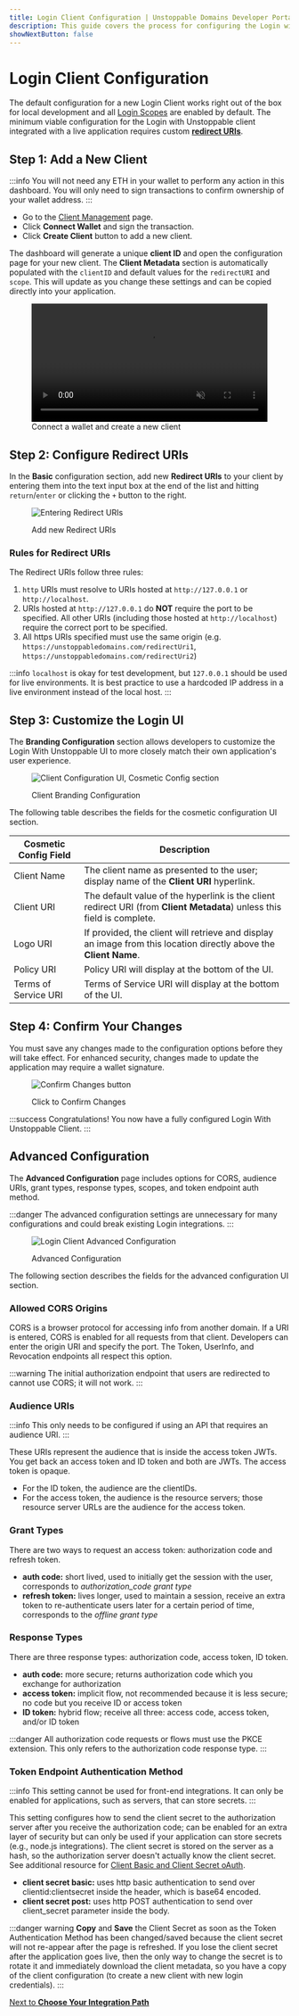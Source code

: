 ```yaml
---
title: Login Client Configuration | Unstoppable Domains Developer Portal
description: This guide covers the process for configuring the Login with Unstoppable client.
showNextButton: false
---
```


# Login Client Configuration

The default configuration for a new Login Client works right out of the box for local development and all [Login Scopes](../scopes-for-login.md) are enabled by default. The minimum viable configuration for the Login with Unstoppable client integrated with a live application requires custom [**redirect URIs**](#step-2-configure-redirect-uris).

## Step 1: Add a New Client

:::info
You will not need any ETH in your wallet to perform any action in this dashboard. You will only need to sign transactions to confirm ownership of your wallet address.
:::

* Go to the [Client Management](https://dashboard.auth.unstoppabledomains.com) page.
* Click **Connect Wallet** and sign the transaction.
* Click **Create Client** button to add a new client.

The dashboard will generate a unique **client ID** and open the configuration page for your new client. The **Client Metadata** section is automatically populated with the `clientID` and default values for the `redirectURI` and `scope`. This will update as you change these settings and can be copied directly into your application.


<figure>
<video loop autoplay muted width="100%" src="/videos/connect-wallet-and-create-client.mp4"></video>
<figcaption>Connect a wallet and create a new client</figcaption>
</figure>

## Step 2: Configure Redirect URIs

In the **Basic** configuration section, add new **Redirect URIs** to your client by entering them into the text input box at the end of the list and hitting `return`/`enter` or clicking the `+` button to the right.

<figure>

![Entering Redirect URIs](/images/login-enter-redirect-uris.gif '#width=70%')

<figcaption>Add new Redirect URIs</figcaption>
</figure>

### Rules for Redirect URIs

The Redirect URIs follow three rules:

1. `http` URIs must resolve to URIs hosted at `http://127.0.0.1` or `http://localhost`.
2. URIs hosted at `http://127.0.0.1` do **NOT** require the port to be specified. All other URIs (including those hosted at `http://localhost`) require the correct port to be specified.
3. All https URIs specified must use the same origin (e.g. `https://unstoppabledomains.com/redirectUri1`, `https://unstoppabledomains.com/redirectUri2`)

:::info
`localhost` is okay for test development, but `127.0.0.1` should be used for live environments. It is best practice to use a hardcoded IP address in a live environment instead of the local host.
:::

## Step 3: Customize the Login UI

The **Branding Configuration** section allows developers to customize the Login With Unstoppable UI to more closely match their own application's user experience.

<figure>

![Client Configuration UI, Cosmetic Config section](/images/login-client-config-branding.png '#width=50%')

<figcaption>Client Branding Configuration</figcaption>
</figure>

The following table describes the fields for the cosmetic configuration UI section.

| Cosmetic Config Field | Description                                                                                                                 |
| --------------------- | --------------------------------------------------------------------------------------------------------------------------- |
| Client Name           | The client name as presented to the user; display name of the **Client URI** hyperlink.                                     |
| Client URI            | The default value of the hyperlink is the client redirect URI (from **Client Metadata**) unless this field is complete.     |
| Logo URI              | If provided, the client will retrieve and display an image from this location directly above the **Client Name**.           |
| Policy URI            | Policy URI will display at the bottom of the UI.                                                                            |
| Terms of Service URI  | Terms of Service URI will display at the bottom of the UI.                                                                  |

## Step 4: Confirm Your Changes

You must save any changes made to the configuration options before they will take effect. For enhanced security, changes made to update the application may require a wallet signature.

<figure>

![Confirm Changes button](/images/login-client-confirm-changes.png '#width=30%;max-width=200px;min-width=150px')

<figcaption>Click to Confirm Changes</figcaption>
</figure>


:::success Congratulations!
You now have a fully configured Login With Unstoppable Client.
:::

## Advanced Configuration

The **Advanced Configuration** page includes options for CORS, audience URIs, grant types, response types, scopes, and token endpoint auth method.

:::danger
The advanced configuration settings are unnecessary for many configurations and could break existing Login integrations.
:::

<figure>

![Login Client Advanced Configuration](/images/login-client-advanced-config.png '#width=50%')

<figcaption>Advanced Configuration</figcaption>
</figure>

The following section describes the fields for the advanced configuration UI section.

### Allowed CORS Origins

CORS is a browser protocol for accessing info from another domain. If a URI is entered, CORS is enabled for all requests from that client. Developers can enter the origin URI and specify the port. The Token, UserInfo, and Revocation endpoints all respect this option.

:::warning
The initial authorization endpoint that users are redirected to cannot use CORS; it will not work.
:::

### Audience URIs

:::info
This only needs to be configured if using an API that requires an audience URI.
:::

These URIs represent the audience that is inside the access token JWTs. You get back an access token and ID token and both are JWTs. The access token is opaque.

* For the ID token, the audience are the clientIDs.
* For the access token, the audience is the resource servers; those resource server URLs are the audience for the access token.

### Grant Types

There are two ways to request an access token: authorization code and refresh token.

* **auth code:** short lived, used to initially get the session with the user, corresponds to _authorization\_code grant type_
* **refresh token:** lives longer, used to maintain a session, receive an extra token to re-authenticate users later for a certain period of time, corresponds to the _offline grant type_

### Response Types

There are three response types: authorization code, access token, ID token.

* **auth code:** more secure; returns authorization code which you exchange for authorization
* **access token:** implicit flow, not recommended because it is less secure; no code but you receive ID or access token
* **ID token:** hybrid flow; receive all three: access code, access token, and/or ID token

:::danger
All authorization code requests or flows must use the PKCE extension. This only refers to the authorization code response type.
:::

### Token Endpoint Authentication Method

:::info
This setting cannot be used for front-end integrations. It can only be enabled for applications, such as servers, that can store secrets.
:::

This setting configures how to send the client secret to the authorization server after you receive the authorization code; can be enabled for an extra layer of security but can only be used if your application can store secrets (e.g., node.js integrations). The client secret is stored on the server as a hash, so the authorization server doesn't actually know the client secret. See additional resource for [Client Basic and Client Secret oAuth](https://datatracker.ietf.org/doc/html/rfc6749#section-2.3.1).

* **client secret basic:** uses http basic authentication to send over clientid:clientsecret inside the header, which is base64 encoded.
* **client secret post:** uses http POST authentication to send over client\_secret parameter inside the body.

:::danger warning
**Copy** and **Save** the Client Secret as soon as the Token Authentication Method has been changed/saved because the client secret will not re-appear after the page is refreshed. If you lose the client secret after the application goes live, then the only way to change the secret is to rotate it and immediately download the client metadata, so you have a copy of the client configuration (to create a new client with new login credentials).
:::


<div class="custom-next-to">

[Next to **Choose Your Integration Path**](/login-with-unstoppable/get-started-login#step-2-choose-your-integration-path)

</div>